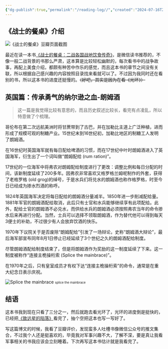 ```yaml
---
{"dg-publish":true,"permalink":"/reading-log//","created":"2024-07-16T22:18:40.335+08:00"}
---
```



## 《战士的餐桌》介绍

![《战士的餐桌》豆瓣页面截图](https://res.cloudinary.com/dytqos6vx/image/upload/f_auto/v1721140692/obsidian/tq4donoyin6d1gdmkjef.png)


最近在读一本书[《战士的餐桌：二战各国战地饮食传奇》](https://book.douban.com/subject/36158482/)，是微信读书推荐的，不像一般二战背景的书那么严肃，这本算是比较轻松幽默的，每次看书中的战争故事，再配上美食介绍，都颇有种苦中作乐的感觉，而且这本书的章节之间没有关联，所以根据自己感兴趣的内容按照目录找来看就可以了。不过因为我同时还在看别的书，所以这本书的进度还挺慢的。~~（好吧，其实是因为在看《光环》）~~

## 英国篇：传承勇气的纳尔逊之血-朗姆酒

> 这一篇是我觉得比较有意思的，而且历史叙述比较长，看完有点凌乱，所以特意做了个梳理。

哥伦布在第二次远航美洲时将甘蔗带到了古巴，并在加勒比主道上广泛种植，进而形成了规模可观的制糖产业。15世纪末到16世纪初，加勒比地区的制糖工人发明了朗姆酒。

在16世纪时英国海军就有每日配给啤酒的习惯，而在17世纪中叶时朗姆酒进入了英国海军，衍生出了一个词叫做“朗姆配给 (rum ration)”。

17世纪的一位海军中将弗农对朗姆配给制度进行了更改：调整比例和每日分配的时间，该新制度延续了200多年。因弗农非常喜欢又格罗格兰姆呢制作的外套，获得了老格罗格 (old grog)的绰号，于是水兵们将兑水的朗姆酒也称作格罗格，时至今日已经成为掺水烈酒的称呼。

1824年英国海军决定将每日配给的朗姆酒分量减半。1850年进一步削减配给量。1881年军官的朗姆酒配给取消，此后只有士官和水兵能够继续享有此项配给。此外，配给士官的朗姆酒不必兑水，而供给水兵的朗姆酒必须按照弗农当年的命令掺水后来再进行分配。当然，士兵可以选择不领取朗姆酒，作为替代他可以得到每天3便士的补助，不过很少有人会放弃饮酒的快乐。

1970年下议院关于是否废除“朗姆配给”引发了一场辩论，史称“朗姆酒大辩论”，最后海军部宣布同年8月1日停止已经延续了3个世纪之久的朗姆酒配给制度。

尽管朗姆酒配给制度结束了，但是将朗姆酒作为奖励的这一制度延续了下来。这一制度被称作“连接主桅操桁索 (Splice the mainbrace)”。

在1970年之后，只有皇室成员才有权下达“连接主桅操桁索”的命令，通常是在重大纪念日表示庆祝。

![Splice the mainbrace](https://modelshipworld.com/uploads/monthly_2017_06/59386869ab9a8_MainBrace.thumb.jpg.7d26477b73e1b59fae3f3aae75d8666e.jpg)
<font size="1px">splice the mainbrace</font>

## 结语

这本书我到现在只看了三分之一，然后就跑去看光环了，光环的进度倒是挺快的，已经把[《致远星的陷落》](https://book.douban.com/subject/1462652/)看完了，抽个空把这本也写一写好了。

写这篇博文的时候，我看了豆瓣评价，发现蛮多人吐槽书像微信公众号的推文集合，不过我个人还是挺喜欢的，毕竟我对军事兴趣不大，了解不深，要是真让我看军事相关的书我应该会立刻睡着。下次再写这本书估计就是我看完了。
